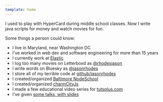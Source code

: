 ```yaml
---
template: home
---
```


I used to play with HyperCard during middle school classes. Now I write java scripts for money and watch movies for fun.

Some things a person could know:

- I live in Maryland, near Washington DC
- I've worked in web dev and software engineering for more than 15 years
- I currently work at [Elastic](https://www.elastic.co)
- I log too many movies on Letterboxd as [@rhodesjason](https://letterboxd.com/rhodesjason/)
- I write words on Bluesky as [@jasonrhodes](https://bsky.app/profile/jasonrhodes.bsky.social)
- I store all of my terrible code at [github/jasonrhodes](http://github.com/jasonrhodes)
- I created/organized [Baltimore NodeSchool](http://nodeschool.io/baltimore)
- I created/organized [charmCityJs](https://www.meetup.com/charmcityjs/)
- I made a few educational video series for [tutsplus.com](http://tutsplus.com/authors/jason-rhodes)
- I've given [some talks, with slides](https://speakerdeck.com/rhodesjason)
